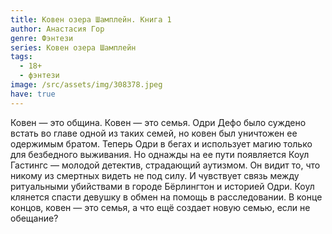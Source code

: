 ```yaml
---
title: Ковен озера Шамплейн. Книга 1
author: Анастасия Гор
genre: Фэнтези
series: Ковен озера Шамплейн
tags:
  - 18+
  - фэнтези
image: /src/assets/img/308378.jpeg
have: true
---
```

Ковен — это община. Ковен — это семья. Одри Дефо было суждено встать во главе одной из таких семей, но ковен был уничтожен ее одержимым братом. Теперь Одри в бегах и использует магию только для безбедного выживания. Но однажды на ее пути появляется Коул Гастингс — молодой детектив, страдающий аутизмом. Он видит то, что никому из смертных видеть не под силу. И чувствует связь между ритуальными убийствами в городе Бёрлингтон и историей Одри. Коул клянется спасти девушку в обмен на помощь в расследовании. В конце концов, ковен — это семья, а что ещё создает новую семью, если не обещание?
